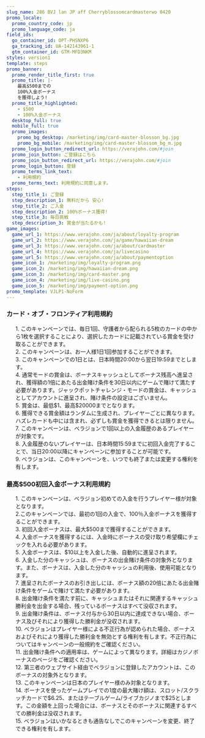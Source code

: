```yaml
---
slug_name: 286 BVJ lan JP aff Cherryblossomcardmasterwo 0420
promo_locale:
  promo_country_code: jp
  promo_language_code: ja
field_ids:
  go_container_id: OPT-PHSNXP6
  ga_tracking_id: UA-142143961-1
  gtm_container_id: GTM-MFD3NKM
styles: version1
template: steps
promo_banner:
  promo_render_title_first: true
  promo_title: |-
    最高$500までの
    100%入金ボーナス
    を獲得しよう!
  promo_title_highlighted:
    - $500
    - 100%入金ボーナス
  desktop_full: true
  mobile_full: true
  promo_images:
    promo_bg_desktop: /marketing/img/card-master-blosson_bg.jpg
    promo_bg_mobile: /marketing/img/card-master-blossom_bg_m.jpg
  promo_login_button_redirect_url: https://verajohn.com/#join
  promo_join_button: ご登録はこちら
  promo_join_button_redirect_url: https://verajohn.com/#join
  promo_login_button: 登録
  promo_terms_link_text:
    - 利用規約
  promo_terms_text: 利用規約に同意します。
steps:
  step_title_1: ご登録
  step_description_1: 無料だから 安心!
  step_title_2: ご入金
  step_description_2: 100%ボーナス獲得!
  step_title_3: 毎日挑戦
  step_description_3: 賞金が当たるかも!
game_images:
  game_url_1: https://www.verajohn.com/ja/about/loyalty-program
  game_url_2: https://www.verajohn.com/ja/game/hawaiian-dream
  game_url_3: https://www.verajohn.com/ja/about/cardmaster
  game_url_4: https://www.verajohn.com/ja/livecasino
  game_url_5: https://www.verajohn.com/ja/about/paymentoption
  game_icon_1: /marketing/img/loyalty-program.png
  game_icon_2: /marketing/img/hawaiian-dream.png
  game_icon_3: /marketing/img/card-master.png
  game_icon_4: /marketing/img/live-casino.png
  game_icon_5: /marketing/img/payment-option.png
promo_template: VJLP1-NoForm
---
```

  <h3 class="text-left">カード・オブ・フロンティア利用規約</h3>
  <ul class="terms-ul">
            <p>1. このキャンペーンでは、毎日1回、守護者から配られる5枚のカードの中から1枚を選択することにより、選択したカードに記載されている賞金を受け取ることができます。<br>2. このキャンペーンは、お一人様1日1回参加することができます。<br>3. このキャンペーンでの1日とは、日本時間20:00から翌日19:59までとします。<br>4. 通常モードの賞金は、ボーナスキャッシュとしてボーナス残高へ進呈され、獲得額の1倍にあたる出金賭け条件を30日以内にゲームで賭けて満たす必要があります。ジャックポットチャレンジ・モードの賞金は、キャッシュとしてアカウントに進呈され、賭け条件の設定はございません。<br>5. 賞金は、最低$1、最高$20000までとなります。<br>6. 獲得できる賞金額はランダムに生成され、プレイヤーごとに異なります。ハズレカードも中には含まれ、必ずしも賞金を獲得できるとは限りません。<br>7. このキャンペーンは、ベラジョンで1回以上の入金履歴のあるプレイヤーが対象です。<br>8. 入金履歴のないプレイヤーは、日本時間15:59までに初回入金完了することで、当日20:00以降にキャンペーンに参加することが可能です。<br>9. べラジョンは、このキャンペーンを、いつでも終了または変更する権利を有します。<br></p>
  </ul>
  <h3 class="text-left">最高$500初回入金ボーナス利用規約</h3>
  <ul class="terms-ul">
            <p>1. このキャンペーンは、ベラジョン初めての入金を行うプレイヤー様が対象となります。
                <br>2.このキャンペーンでは、最初の1回の入金で、100％入金ボーナスを獲得することができます。
                <br>3. 初回入金ボーナスは、最大$500まで獲得することができます。
                <br>4. 入金ボーナスを獲得するには、入金時にボーナスの受け取り希望欄にチェックを入れる必要があります。
                <br>5. 入金ボーナスは、$10以上を入金した後、自動的に進呈されます。
                <br>6. 入金した分のキャッシュは、ボーナスの出金賭け条件の対象外となります。また、ボーナスは、入金した分のキャッシュの利用後、使用可能となります。
                <br>7. 進呈されたボーナスのお引き出しには、ボーナス額の20倍にあたる出金賭け条件をゲームで賭けて満たす必要があります。
                <br>8. 出金賭け条件を満たす前に、キャッシュまたはそれに関連するキャッシュ勝利金を出金する場合、残っているボーナスはすべて没収されます。
                <br>9. 出金賭け条件は、ボーナス付与から30日以内に達成できない場合、ボーナス及びそれにより獲得した勝利金が没収されます。
                <br>10. ベラジョンはプレイヤー様による不正行為が認められた場合、ボーナスおよびそれにより獲得した勝利金を無効とする権利を有します。不正行為についてはキャンペーンの一般規約をご確認ください。
                <br>11. 出金賭け条件への適用率は、ゲームによって異なります。詳細はカジノボーナスのページをご確認ください。
                <br>12. 第三者のウェブサイト経由でベラジョンに登録したアカウントは、このボーナスの対象外となります。
                <br>13. このキャンペーンは日本のプレイヤー様のみ対象となります。
                <br>14. ボーナスを使ったゲームプレイでの1度の最大賭け額は、スロット/スクラッチカードで$6.25、またはテーブルゲーム/ライブカジノまで$25とします。この金額を上回った場合には、ボーナスとそのボーナスに関連するすべての勝利金は没収されます。
                <br>15. ベラジョンはいかなるときも通告なしでこのキャンペーンを変更、終了できる権利を有します。</p>
  </ul>
